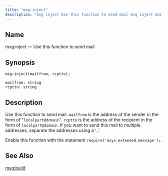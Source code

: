 ```yaml
---
title: "msg:inject"
description: "msg inject Use this function to send mail msg inject mailfrom rcptto Use this function to send mail mailfrom is the address of the sender in the form of localpart domain rcptto is the address of the recipient in the form of localpart domain If you want to send this..."
---
```


<a name="lua.ref.msg_inject"></a> 
## Name

msg:inject — Use this function to send mail

<a name="idp16772960"></a> 
## Synopsis

`msg:inject(mailfrom, rcptto);`

```
mailfrom: string
rcptto: string
```
<a name="idp16775952"></a> 
## Description

Use this function to send mail. `mailfrom` is the address of the sender in the form of "`localpart@domain`". `rcptto` is the address of the recipient in the form of `localpart@domain`. If you want to send this mail to multiple addresses, separate the addresses using a ‘`,`’.

Enable this function with the statement `require('msys.extended.message');`.

<a name="idp16781168"></a> 
## See Also

[msg:build](/momentum/4/lua/ref-msg-build)